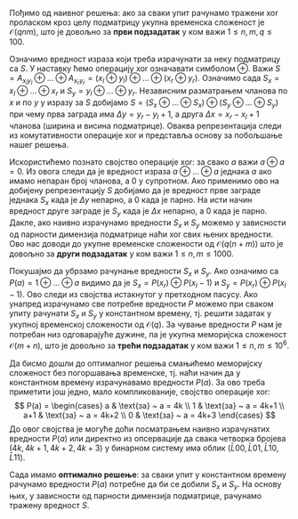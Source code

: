 Пођимо од наивног решења: ако за сваки упит рачунамо тражени $\text{xor}$ проласком кроз целу подматрицу укупна временска сложеност је $\mathcal{O}(qnm)$, што је довољно за **први подзадатак** у ком важи $1\leq n,m,q \leq 100$.

Означимо вредност израза који треба израчунати за неку подматрицу са $S$. У наставку ћемо операцију  $\text{xor}$ означавати симболом $\oplus$. Важи $S = A_{x_ly_l} \oplus \ldots\oplus  A_{x_ry_r} = (x_l \oplus y_l) \oplus \ldots \oplus (x_r \oplus y_r)$. Означимо сада $S_x = x_l \oplus \ldots \oplus x_r$ и $S_y = y_l \oplus \ldots \oplus y_r$. Независним разматрањем чланова по $x$ и по $y$ у изразу за $S$ добијамо $S = (S_x \oplus \ldots \oplus S_x) \oplus (S_y \oplus \ldots \oplus S_y)$ при чему прва заграда има $\Delta y=y_r - y_l + 1$, а друга $\Delta x=x_r - x_l + 1$ чланова (ширина и висина подматрице). Оваква репрезентација следи из комутативности операције $\text{xor}$ и представља основу за побољшање нашег решења.

Искористићемо познато својство операције $\text{xor}$: за свако $a$ важи $a \oplus a = 0$. Из овога следи да je вредност израза $a \oplus \ldots \oplus a$ једнака $a$ ако имамо непаран број чланова, а $0$ у супротном. Ако применимо ово на добијену репрезентацију $S$ добијамо да је вредност прве заграде једнака $S_x$  када је $\Delta y$ непарно, а $0$ када је парно. На исти начин вредност друге заграде је $S_y$ када је $\Delta x$ непарно, а $0$ када је парно. Дакле, ако наивно израчунамо вредности $S_x$ и $S_y$ можемо у зависности од парности димензија подматрице наћи $\text{xor}$ свих њених вредности. Ово нас доводи до укупне временске сложености од $\mathcal{O}(q(n+m))$ што је довољно за **други подзадатак** у ком важи $1\leq n,m \leq 1000$.

Покушајмо да убрзамо рачунање вредности $S_x$ и $S_y$. Ако означимо са $P(a) = 1 \oplus \ldots \oplus a$ видимо да је $S_x = P(x_r) \oplus P(x_l - 1)$ и $S_y = P(x_r) \oplus P(x_l - 1)$. Ово следи из својства истакнутог у претходном пасусу. Ако унапред израчунамо све потребне вредности $P$ можемо при сваком упиту рачунати $S_x$ и $S_y$ у константном времену, тј. решити задатак у укупној временској сложености од $\mathcal{O}(q)$. За чување вредности  $P$ нам је потребан низ одговарајуће дужине, па је укупна меморијска сложеност $\mathcal{O}(m+n)$, што је довољно за **трећи подзадатак** у ком важи $1\leq n,m \leq 10^6$.

Да бисмо дошли до оптималног решења смањићемо меморијску сложеност без погоршавања временске, тј. наћи начин да у константном времену израчунавамо вредности $P(a)$. За ово треба приметити још једно, мало компликованије, својство операције $\text{xor}$: 
$$
P(a) =
\begin{cases}
a & \text{за} ~ a = 4k \\
1 & \text{за} ~ a = 4k+1 \\
a+1 & \text{за} ~ a = 4k+2 \\
0 & \text{за} ~ a = 4k+3
\end{cases}
$$
До овог својства је могуће доћи посматрањем наивно израчунатих вредности $P(a)$ или директно из опсервације да свака четворка бројева $(4k, 4k+1, 4k+2, 4k+3)$ у бинарном систему има облик $(\bar{L}00, \bar{L}01, \bar{L}10, \bar{L}11)$. 

Сада имамо **оптимално решење**: за сваки упит у константном времену рачунамо вредности $P(a)$ потребне да би се добили $S_x$ и $S_y$. На основу њих, у зависности од парности димензија подматрице, рачунамо тражену вредност $S$. 
